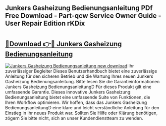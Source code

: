 ## Junkers Gasheizung Bedienungsanleitung PDf Free Download - Part-qcw Service Owner Guide - User Repair Edition rKDix

# <h2><a href="http://df1lct.blite.top/?on=Junkers+Gasheizung+Bedienungsanleitung">🔗Download 👉🔴 Junkers Gasheizung Bedienungsanleitung</a></h2>

[![Junkers Gasheizung Bedienungsanleitung new download](https://i.imgur.com/lujVjoI.png)](http://df1lct.blite.top/?on=Junkers+Gasheizung+Bedienungsanleitung)
Ihr zuverlässiger Begleiter Dieses Benutzerhandbuch bietet eine zuverlässige Anleitung für den sicheren Betrieb und die Wartung Ihres neuen Junkers Gasheizung Bedienungsanleitung. Bitte lesen Sie die Garantieinformationen Junkers Gasheizung BedienungsanleitungD Für dieses Produkt gilt eine umfassende Garantie. Dieses innovative Junkers Gasheizung Bedienungsanleitung bietet eine umfassende Suite von Funktionen, die Ihren Workflow optimieren. Wir hoffen, dass das Junkers Gasheizung BedienungsanleitungD eine klare und leicht verständliche Anleitung für den Einstieg in Ihr neues Produkt war. Sollten Sie Hilfe oder Klärung benötigen, zögern Sie bitte nicht, sich an unser Kundendienstteam zu wenden.
